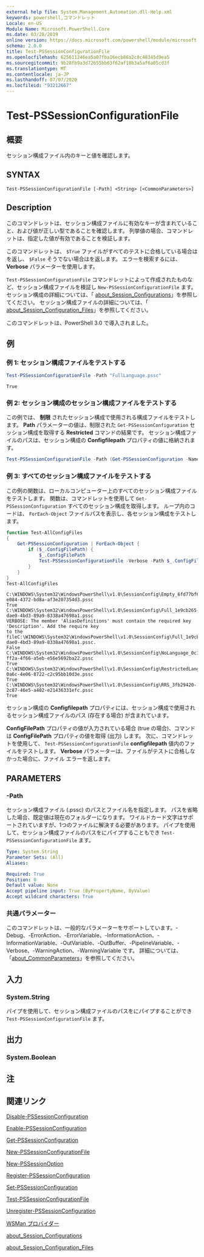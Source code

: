```yaml
---
external help file: System.Management.Automation.dll-Help.xml
keywords: powershell,コマンドレット
Locale: en-US
Module Name: Microsoft.PowerShell.Core
ms.date: 03/28/2019
online version: https://docs.microsoft.com/powershell/module/microsoft.powershell.core/test-pssessionconfigurationfile?view=powershell-7.1&WT.mc_id=ps-gethelp
schema: 2.0.0
title: Test-PSSessionConfigurationFile
ms.openlocfilehash: 625611246ea5a07fba16ecb86a2c8c48345d9ea5
ms.sourcegitcommit: 9b28fb9a3d72655bb63f62af18b3a5af6a05cd3f
ms.translationtype: MT
ms.contentlocale: ja-JP
ms.lasthandoff: 07/07/2020
ms.locfileid: "93212667"
---
```

# Test-PSSessionConfigurationFile

## 概要
セッション構成ファイル内のキーと値を確認します。

## SYNTAX

```
Test-PSSessionConfigurationFile [-Path] <String> [<CommonParameters>]
```

## Description

このコマンドレットは、セッション構成ファイルに有効なキーが含まれていること、および値が正しい型であることを確認します。 列挙値の場合、コマンドレットは、指定した値が有効であることを検証します。

このコマンドレットは、 `$True` ファイルがすべてのテストに合格している場合はを返し、 `$False` そうでない場合はを返します。 エラーを検索するには、 **Verbose** パラメーターを使用します。

`Test-PSSessionConfigurationFile` コマンドレットによって作成されたものなど、セッション構成ファイルを検証し `New-PSSessionConfigurationFile` ます。 セッション構成の詳細については、「 [about_Session_Configurations](About/about_Session_Configurations.md)」を参照してください。 セッション構成ファイルの詳細については、「 [about_Session_Configuration_Files](About/about_Session_Configuration_Files.md)」を参照してください。

このコマンドレットは、PowerShell 3.0 で導入されました。

## 例

### 例 1: セッション構成ファイルをテストする

```powershell
Test-PSSessionConfigurationFile -Path "FullLanguage.pssc"
```

```Output
True
```

### 例 2: セッション構成のセッション構成ファイルをテストする

この例では、 **制限** されたセッション構成で使用される構成ファイルをテストします。
**Path** パラメーターの値は、制限された `Get-PSSessionConfiguration` セッション構成を取得する **Restricted** コマンドの結果です。 セッション構成ファイルのパスは、セッション構成の **Configfilepath** プロパティの値に格納されます。

```powershell
Test-PSSessionConfigurationFile -Path (Get-PSSessionConfiguration -Name Restricted).ConfigFilePath
```

### 例 3: すべてのセッション構成ファイルをテストする

この例の関数は、ローカルコンピューター上のすべてのセッション構成ファイルをテストします。 関数は、コマンドレットを使用して `Get-PSSessionConfiguration` すべてのセッション構成を取得します。 ループ内のコードは、 `ForEach-Object` ファイルパスを表示し、各セッション構成をテストします。

```powershell
function Test-AllConfigFiles
{
    Get-PSSessionConfiguration | ForEach-Object {
        if ($_.ConfigFilePath) {
            $_.ConfigFilePath
            Test-PSSessionConfigurationFile -Verbose -Path $_.ConfigFilePath
        }
    }
}
Test-AllConfigFiles
```

```Output
C:\WINDOWS\System32\WindowsPowerShell\v1.0\SessionConfig\Empty_6fd77bf6-e084-4372-bd8a-af3e207354d3.pssc
True
C:\WINDOWS\System32\WindowsPowerShell\v1.0\SessionConfig\Full_1e9cb265-dae0-4bd3-89a9-8338a47698a1.pssc
VERBOSE: The member 'AliasDefinitions' must contain the required key 'Description'. Add the require key
to the fileC:\WINDOWS\System32\WindowsPowerShell\v1.0\SessionConfig\Full_1e9cb265-dae0-4bd3-89a9-8338a47698a1.pssc.
False
C:\WINDOWS\System32\WindowsPowerShell\v1.0\SessionConfig\NoLanguage_0c115179-ff2a-4f66-a5eb-e56e5692ba22.pssc
True
C:\WINDOWS\System32\WindowsPowerShell\v1.0\SessionConfig\RestrictedLang_b6bd9474-0a6c-4e06-8722-c2c95bb10d3e.pssc
True
C:\WINDOWS\System32\WindowsPowerShell\v1.0\SessionConfig\RRS_3fb29420-2c87-46e5-a402-e21436331efc.pssc
True
```

セッション構成の **Configfilepath** プロパティには、セッション構成で使用されるセッション構成ファイルのパス (存在する場合) が含まれています。

**ConfigFilePath** プロパティの値が入力されている場合 (true の場合)、コマンドは **ConfigFilePath** プロパティの値を取得 (出力) します。 次に、コマンドレットを使用して、 `Test-PSSessionConfigurationFile` **configfilepath** 値内のファイルをテストします。 **Verbose** パラメーターは、ファイルがテストに合格しなかった場合に、ファイル エラーを返します。

## PARAMETERS

### -Path

セッション構成ファイル (.pssc) のパスとファイル名を指定します。 パスを省略した場合、既定値は現在のフォルダーになります。 ワイルドカード文字はサポートされていますが、1つのファイルに解決する必要があります。 パイプを使用して、セッション構成ファイルのパスをにパイプすることもでき `Test-PSSessionConfigurationFile` ます。

```yaml
Type: System.String
Parameter Sets: (All)
Aliases:

Required: True
Position: 0
Default value: None
Accept pipeline input: True (ByPropertyName, ByValue)
Accept wildcard characters: True
```

### 共通パラメーター

このコマンドレットは、一般的なパラメーターをサポートしています。-Debug、-ErrorAction、-ErrorVariable、-InformationAction、-InformationVariable、-OutVariable、-OutBuffer、-PipelineVariable、-Verbose、-WarningAction、-WarningVariable です。 詳細については、「[about_CommonParameters](https://go.microsoft.com/fwlink/?LinkID=113216)」を参照してください。

## 入力

### System.String

パイプを使用して、セッション構成ファイルのパスをにパイプすることができ `Test-PSSessionConfigurationFile` ます。

## 出力

### System.Boolean

## 注

## 関連リンク

[Disable-PSSessionConfiguration](Disable-PSSessionConfiguration.md)

[Enable-PSSessionConfiguration](Enable-PSSessionConfiguration.md)

[Get-PSSessionConfiguration](Get-PSSessionConfiguration.md)

[New-PSSessionConfigurationFile](New-PSSessionConfigurationFile.md)

[New-PSSessionOption](New-PSSessionOption.md)

[Register-PSSessionConfiguration](Register-PSSessionConfiguration.md)

[Set-PSSessionConfiguration](Set-PSSessionConfiguration.md)

[Test-PSSessionConfigurationFile](Test-PSSessionConfigurationFile.md)

[Unregister-PSSessionConfiguration](Unregister-PSSessionConfiguration.md)

[WSMan プロバイダー](../Microsoft.WsMan.Management/About/about_WSMan_Provider.md)

[about_Session_Configurations](About/about_Session_Configurations.md)

[about_Session_Configuration_Files](About/about_Session_Configuration_Files.md)

